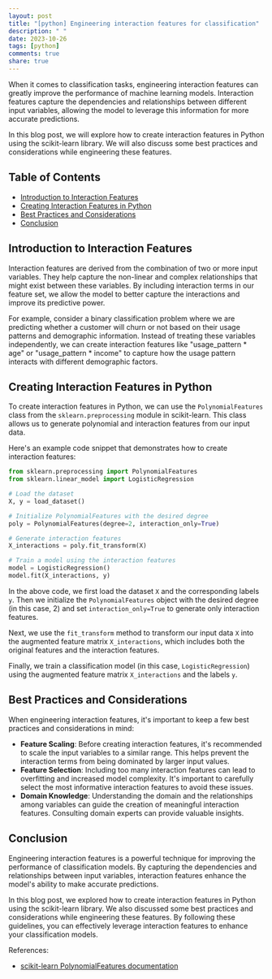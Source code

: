 ```yaml
---
layout: post
title: "[python] Engineering interaction features for classification"
description: " "
date: 2023-10-26
tags: [python]
comments: true
share: true
---
```


When it comes to classification tasks, engineering interaction features can greatly improve the performance of machine learning models. Interaction features capture the dependencies and relationships between different input variables, allowing the model to leverage this information for more accurate predictions.

In this blog post, we will explore how to create interaction features in Python using the scikit-learn library. We will also discuss some best practices and considerations while engineering these features.

## Table of Contents

- [Introduction to Interaction Features](#introduction-to-interaction-features)
- [Creating Interaction Features in Python](#creating-interaction-features-in-python)
- [Best Practices and Considerations](#best-practices-and-considerations)
- [Conclusion](#conclusion)

## Introduction to Interaction Features

Interaction features are derived from the combination of two or more input variables. They help capture the non-linear and complex relationships that might exist between these variables. By including interaction terms in our feature set, we allow the model to better capture the interactions and improve its predictive power.

For example, consider a binary classification problem where we are predicting whether a customer will churn or not based on their usage patterns and demographic information. Instead of treating these variables independently, we can create interaction features like "usage_pattern * age" or "usage_pattern * income" to capture how the usage pattern interacts with different demographic factors.

## Creating Interaction Features in Python

To create interaction features in Python, we can use the `PolynomialFeatures` class from the `sklearn.preprocessing` module in scikit-learn. This class allows us to generate polynomial and interaction features from our input data.

Here's an example code snippet that demonstrates how to create interaction features:

```python
from sklearn.preprocessing import PolynomialFeatures
from sklearn.linear_model import LogisticRegression

# Load the dataset
X, y = load_dataset()

# Initialize PolynomialFeatures with the desired degree
poly = PolynomialFeatures(degree=2, interaction_only=True)

# Generate interaction features
X_interactions = poly.fit_transform(X)

# Train a model using the interaction features
model = LogisticRegression()
model.fit(X_interactions, y)
```

In the above code, we first load the dataset `X` and the corresponding labels `y`. Then we initialize the `PolynomialFeatures` object with the desired degree (in this case, 2) and set `interaction_only=True` to generate only interaction features.

Next, we use the `fit_transform` method to transform our input data `X` into the augmented feature matrix `X_interactions`, which includes both the original features and the interaction features.

Finally, we train a classification model (in this case, `LogisticRegression`) using the augmented feature matrix `X_interactions` and the labels `y`.

## Best Practices and Considerations

When engineering interaction features, it's important to keep a few best practices and considerations in mind:

- **Feature Scaling**: Before creating interaction features, it's recommended to scale the input variables to a similar range. This helps prevent the interaction terms from being dominated by larger input values.
- **Feature Selection**: Including too many interaction features can lead to overfitting and increased model complexity. It's important to carefully select the most informative interaction features to avoid these issues.
- **Domain Knowledge**: Understanding the domain and the relationships among variables can guide the creation of meaningful interaction features. Consulting domain experts can provide valuable insights.

## Conclusion

Engineering interaction features is a powerful technique for improving the performance of classification models. By capturing the dependencies and relationships between input variables, interaction features enhance the model's ability to make accurate predictions.

In this blog post, we explored how to create interaction features in Python using the scikit-learn library. We also discussed some best practices and considerations while engineering these features. By following these guidelines, you can effectively leverage interaction features to enhance your classification models.

References:
- [scikit-learn PolynomialFeatures documentation](https://scikit-learn.org/stable/modules/generated/sklearn.preprocessing.PolynomialFeatures.html)